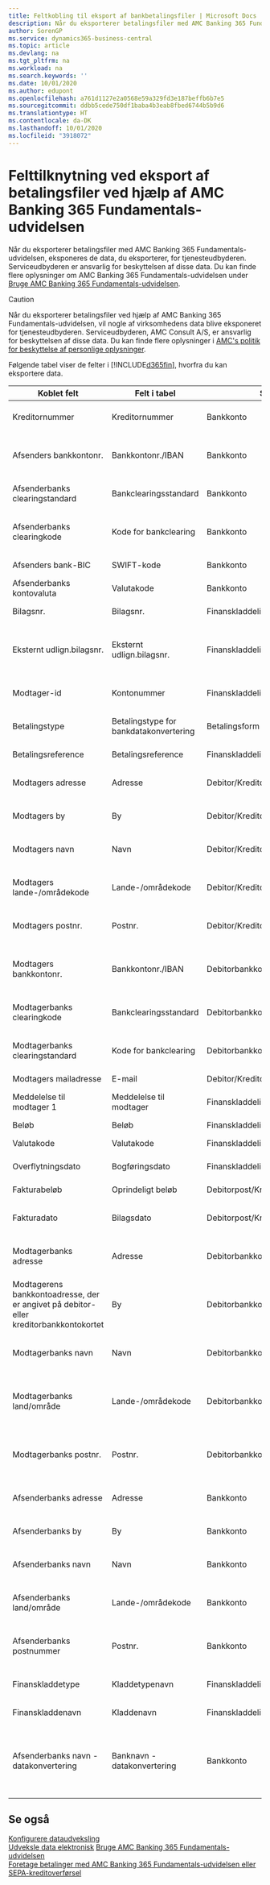 ```yaml
---
title: Feltkobling til eksport af bankbetalingsfiler | Microsoft Docs
description: Når du eksporterer betalingsfiler med AMC Banking 365 Fundamentals-udvidelsen, eksponeres de data, du eksporterer, for tjenesteudbyderen.
author: SorenGP
ms.service: dynamics365-business-central
ms.topic: article
ms.devlang: na
ms.tgt_pltfrm: na
ms.workload: na
ms.search.keywords: ''
ms.date: 10/01/2020
ms.author: edupont
ms.openlocfilehash: a761d1127e2a0568e59a329fd3e187beffb6b7e5
ms.sourcegitcommit: ddbb5cede750df1baba4b3eab8fbed6744b5b9d6
ms.translationtype: HT
ms.contentlocale: da-DK
ms.lasthandoff: 10/01/2020
ms.locfileid: "3918072"
---
```

# <a name="field-mapping-when-exporting-payment-files-using-the-amc-banking-365-fundamentals-extension"></a>Felttilknytning ved eksport af betalingsfiler ved hjælp af AMC Banking 365 Fundamentals-udvidelsen
Når du eksporterer betalingsfiler med AMC Banking 365 Fundamentals-udvidelsen, eksponeres de data, du eksporterer, for tjenesteudbyderen. Serviceudbyderen er ansvarlig for beskyttelsen af disse data. Du kan finde flere oplysninger om AMC Banking 365 Fundamentals-udvidelsen under [Bruge AMC Banking 365 Fundamentals-udvidelsen](ui-extensions-amc-banking.md).  

> [!CAUTION]  
>  Når du eksporterer betalingsfiler ved hjælp af AMC Banking 365 Fundamentals-udvidelsen, vil nogle af virksomhedens data blive eksponeret for tjenesteudbyderen. Serviceudbyderen, AMC Consult A/S, er ansvarlig for beskyttelsen af disse data. Du kan finde flere oplysninger i [AMC's politik for beskyttelse af personlige oplysninger](https://go.microsoft.com/fwlink/?LinkId=510158).  

Følgende tabel viser de felter i [!INCLUDE[d365fin](includes/d365fin_md.md)], hvorfra du kan eksportere data.  

|Koblet felt|Felt i tabel|Sortbord|Beskrivelse|  
|------------------|--------------------|-----------|---------------------------------------|  
|Kreditornummer|Kreditornummer|Bankkonto|Det id, der er tildelt din virksomhed af banken for at opkræve betalinger|  
|Afsenders bankkontonr.|Bankkontonr./IBAN|Bankkonto|Dit firmas bankkontonummer (IBAN eller andet), der er angivet på bankkontokortet|  
|Afsenderbanks clearingstandard|Bankclearingsstandard|Bankkonto|Nationalbanknavneregistret bruges til afsenderens bankkonto|  
|Afsenderbanks clearingkode|Kode for bankclearing|Bankkonto|Id for afsenderens bank i forbindelse med banknavneregisteret, der bruges|  
|Afsenders bank-BIC|SWIFT-kode|Bankkonto|SWIFT-identifikator for afsenderens bankkonto|  
|Afsenderbanks kontovaluta|Valutakode|Bankkonto|Afsenderbankkontoens valutakode|  
|Bilagsnr.|Bilagsnr.|Finanskladdelinje|Bilagsnummeret på betalingslinjen|  
|Eksternt udlign.bilagsnr.|Eksternt udlign.bilagsnr.|Finanskladdelinje|Det eksterne bilagsnummer på fakturaen eller kreditnotaen, som betalingslinjen udlignes med.|  
|Modtager-id|Kontonummer|Finanskladdelinje|Det debitor- eller kreditornummer, som er angivet på betalingslinjen.|  
|Betalingstype|Betalingstype for bankdatakonvertering|Betalingsform|Typen af bankoverførsel såsom indenlandsk eller international|  
|Betalingsreference|Betalingsreference|Finanskladdelinje|Betalingsreferencen på betalingslinjen|  
|Modtagers adresse|Adresse|Debitor/Kreditor|Det modtageradresse, som er angivet på debitor- eller leverandørkortet|  
|Modtagers by|By|Debitor/Kreditor|Den modtagerby, som er angivet på debitor- eller leverandørkortet|  
|Modtagers navn|Navn|Debitor/Kreditor|Det modtagernavn, som er angivet på debitor- eller leverandørkortet|  
|Modtagers lande-/områdekode|Lande-/områdekode|Debitor/Kreditor|Modtagerens lande-/områdekode, som er angivet på debitor- eller leverandørkortet|  
|Modtagers postnr.|Postnr.|Debitor/Kreditor|Modtagerens postnummer, som er angivet på debitor- eller leverandørkortet|  
|Modtagers bankkontonr.|Bankkontonr./IBAN|Debitorbankkonto/Kreditorbankkonto|Modtagerens bankkontonummer (IBAN eller andet), der er angivet på debitor- eller kreditorbankkontokortet|  
|Modtagerbanks clearingkode|Bankclearingsstandard|Debitorbankkonto/Kreditorbankkonto|Nationalbanknavneregistret bruges til modtagerens bankkonto|  
|Modtagerbanks clearingstandard|Kode for bankclearing|Debitorbankkonto/Kreditorbankkonto|Id for modtagerens bankkonto i forbindelse med banknavneregisteret, der bruges|  
|Modtagers mailadresse|E-mail|Debitor/Kreditor|Modtagerens mailadresse|  
|Meddelelse til modtager 1|Meddelelse til modtager|Finanskladdelinje|Meddelelse til modtager, der er angivet på betalingslinjen|  
|Beløb|Beløb|Finanskladdelinje|Betalingslinjens beløb.|  
|Valutakode|Valutakode|Finanskladdelinje|Valutakoden på betalingslinjen|  
|Overflytningsdato|Bogføringsdato|Finanskladdelinje|Bogføringsdatoen for betalingslinjen|  
|Fakturabeløb|Oprindeligt beløb|Debitorpost/Kreditorpost|Beløbet på den post, som betalingen er udlignet på.|  
|Fakturadato|Bilagsdato|Debitorpost/Kreditorpost|Fakturadatoen på den post, som betalingen er udlignet på|  
|Modtagerbanks adresse|Adresse|Debitorbankkonto/Kreditorbankkonto|Modtagerens bankkontoadresse, der er angivet på debitor- eller kreditorbankkontokortet|  
|Modtagerens bankkontoadresse, der er angivet på debitor- eller kreditorbankkontokortet|By|Debitorbankkonto/Kreditorbankkonto|Modtagerens bankkontoby, der er angivet på debitor- eller kreditorbankkontokortet|  
|Modtagerbanks navn|Navn|Debitorbankkonto/Kreditorbankkonto|Modtagerens bankkontonavn, der er angivet på debitor- eller kreditorbankkontokortet|  
|Modtagerbanks land/område|Lande-/områdekode|Debitorbankkonto/Kreditorbankkonto|Modtagerens bankkontoland/-område, der er angivet på debitor- eller kreditorbankkontokortet|  
|Modtagerbanks postnr.|Postnr.|Debitorbankkonto/Kreditorbankkonto|Modtagerens bankkontopostnummer, der er angivet på debitor- eller kreditorbankkontokortet|  
|Afsenderbanks adresse|Adresse|Bankkonto|Afsenderens bankkontoadresse, der er angivet på bankkontokortet|  
|Afsenderbanks by|By|Bankkonto|Afsenderens bankkontoby, der er angivet på bankkontokortet|  
|Afsenderbanks navn|Navn|Bankkonto|Afsenderens bankkontonavn, der er angivet på bankkontokortet|  
|Afsenderbanks land/område|Lande-/områdekode|Bankkonto|Afsenderens bankkontoland/-område, der er angivet på bankkontokortet|  
|Afsenderbanks postnummer|Postnr.|Bankkonto|Afsenderens bankkontopostnummer, der er angivet på bankkontokortet|  
|Finanskladdetype|Kladdetypenavn|Finanskladdelinje|Finanskladdeskabelonen, der bruges til betalingslinjen|  
|Finanskladdenavn|Kladdenavn|Finanskladdelinje|Finanskladdenavnet, der bruges til betalingslinjen|  
|Afsenderbanks navn - datakonvertering|Banknavn - datakonvertering|Bankkonto|Afsenderens bankkontonavn, der er anmodet om af AMC Banking 365 Fundamentals-udvidelsen og angivet på bankkontokortet|  

## <a name="see-also"></a>Se også  
[Konfigurere dataudveksling](across-set-up-data-exchange.md)  
[Udveksle data elektronisk](across-data-exchange.md)
[Bruge AMC Banking 365 Fundamentals-udvidelsen](ui-extensions-amc-banking.md)   
[Foretage betalinger med AMC Banking 365 Fundamentals-udvidelsen eller SEPA-kreditoverførsel](finance-make-payments-with-bank-data-conversion-service-or-sepa-credit-transfer.md)   
